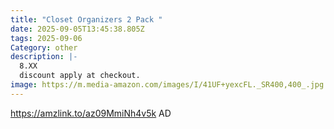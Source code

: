 ```yaml
---
title: "Closet Organizers 2 Pack "
date: 2025-09-05T13:45:38.805Z
tags: 2025-09-06
Category: other
description: |-
  8.XX
  discount apply at checkout.
image: https://m.media-amazon.com/images/I/41UF+yexcFL._SR400,400_.jpg
---
```

https://amzlink.to/az09MmiNh4v5k   AD
